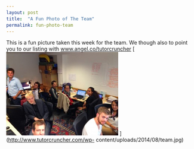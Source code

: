 ```yaml
---
layout: post
title:  "A Fun Photo of The Team"
permalink: fun-photo-team
---
```

This is a fun picture taken this week for the team. We though also to point
you to our listing with www.angel.co/tutorcruncher [
![team](/img/blogs/team-300x225.jpg) ](http://www.tutorcruncher.com/wp-
content/uploads/2014/08/team.jpg)
